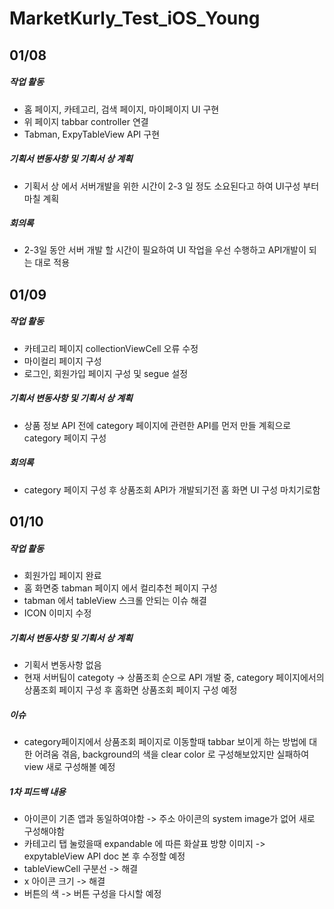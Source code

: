 # MarketKurly_Test_iOS_Young

## 01/08
##### 작업 활동
- 홈 페이지, 카테고리, 검색 페이지, 마이페이지 UI 구현
- 위 페이지 tabbar controller 연결
- Tabman, ExpyTableView API 구현
##### 기획서 변동사항 및 기획서 상 계획
- 기획서 상 에서 서버개발을 위한 시간이 2-3 일 정도 소요된다고 하여 UI구성 부터 마칠 계획
##### 회의록
- 2-3일 동안 서버 개발 할 시간이 필요하여 UI 작업을 우선 수행하고 API개발이 되는 대로 적용



## 01/09
##### 작업 활동
- 카테고리 페이지 collectionViewCell 오류 수정
- 마이컬리 페이지 구성
- 로그인, 회원가입 페이지 구성 및 segue 설정
##### 기획서 변동사항 및 기획서 상 계획
- 상품 정보 API 전에 category 페이지에 관련한 API를 먼저 만들 계획으로 category 페이지 구성
##### 회의록
- category 페이지 구성 후 상품조회 API가 개발되기전 홈 화면 UI 구성 마치기로함



## 01/10
##### 작업 활동
- 회원가입 페이지 완료
- 홈 화면중 tabman 페이지 에서 컬리추천 페이지 구성
- tabman 에서 tableView 스크롤 안되는 이슈 해결
- ICON 이미지 수정
##### 기획서 변동사항 및 기획서 상 계획
- 기획서 변동사항 없음
- 현재 서버팀이 categoty -> 상품조회 순으로 API 개발 중, category 페이지에서의 상품조회 페이지 구성 후 홈화면 상품조회 페이지 구성 예정
##### 이슈
- category페이지에서 상품조회 페이지로 이동할때 tabbar 보이게 하는 방법에 대한 어려움 겪음, background의 색을 clear color 로 구성해보았지만 실패하여 view 새로 구성해볼 예정
##### 1차 피드백 내용
- 아이콘이 기존 앱과 동일하여야함 -> 주소 아이콘의 system image가 없어 새로 구성해야함
- 카테고리 탭 눌렀을때 expandable 에 따른 화살표 방향 이미지 -> expytableView API doc 본 후 수정할 예정
- tableViewCell 구분선 -> 해결
- x 아이콘 크기 -> 해결
- 버튼의 색 -> 버튼 구성을 다시할 예정
